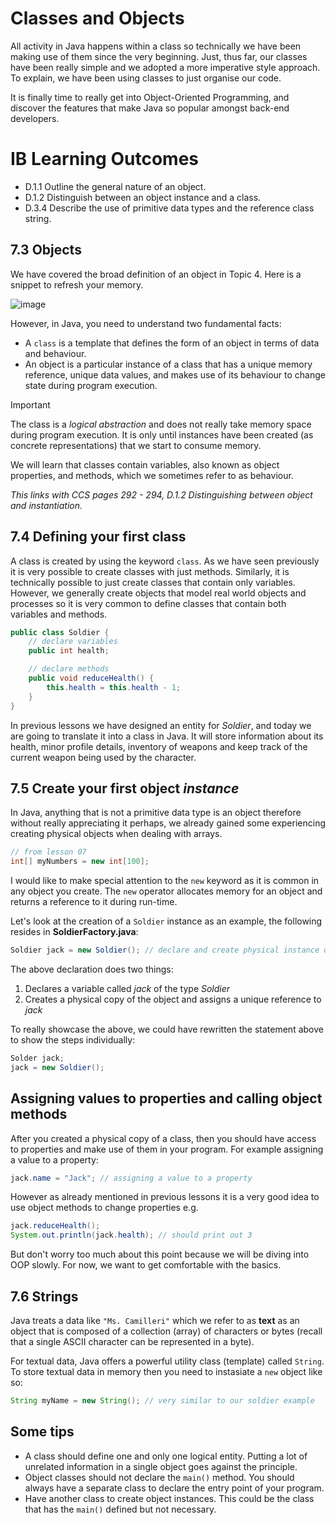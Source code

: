 # Classes and Objects

All activity in Java happens within a class so technically we have been making use of them since the very beginning. Just, thus far, our classes have been really simple and we adopted a more imperative style approach. To explain, we have been using classes to just organise our code.

It is finally time to really get into Object-Oriented Programming, and discover the features that make Java so popular amongst back-end developers. 

# IB Learning Outcomes

- D.1.1 Outline the general nature of an object.
- D.1.2 Distinguish between an object instance and a class.
- D.3.4 Describe the use of primitive data types and the reference class string.

## 7.3 Objects

We have covered the broad definition of an object in Topic 4. Here is a snippet to refresh your memory.

![image](https://github.com/stedwardscollegemt/ib-cs-java-codeventure-2025/assets/14978900/ba575655-8119-435d-bd95-783b9d6b5cf2)

However, in Java, you need to understand two fundamental facts:

- A `class` is a template that defines the form of an object in terms of data and behaviour.
- An object is a particular instance of a class that has a unique memory reference, unique data values, and makes use of its behaviour to change state during program execution.

>[!IMPORTANT]
>The class is a *logical abstraction* and does not really take memory space during program execution. It is only until instances have been created (as concrete representations) that we start to consume memory. 

We will learn that classes contain variables, also known as object properties, and methods, which we sometimes refer to as behaviour. 

*This links with CCS pages 292 - 294, D.1.2 Distinguishing between object and instantiation.*

## 7.4 Defining your first class

A class is created by using the keyword `class`. As we have seen previously it is very possible to create classes with just methods. Similarly, it is technically possible to just create classes that contain only variables. However, we generally create objects that model real world objects and processes so it is very common to define classes that contain both variables and methods.

```java
public class Soldier {
    // declare variables
    public int health;

    // declare methods
    public void reduceHealth() {
        this.health = this.health - 1;
    }
}
```

In previous lessons we have designed an entity for *Soldier*, and today we are going to translate it into a class in Java. It will store information about its health, minor profile details, inventory of weapons and keep track of the current weapon being used by the character.

## 7.5 Create your first object *instance*

In Java, anything that is not a primitive data type is an object therefore without really appreciating it perhaps, we already gained some experiencing creating physical objects when dealing with arrays.

```java
// from lesson 07
int[] myNumbers = new int[100];
```

I would like to make special attention to the `new` keyword as it is common in any object you create. The `new` operator allocates memory for an object and returns a reference to it during run-time.

Let's look at the creation of a `Soldier` instance as an example, the following resides in <b>SoldierFactory.java</b>:

```java
Soldier jack = new Soldier(); // declare and create physical instance of Soldier
```

The above declaration does two things:
1. Declares a variable called *jack* of the type *Soldier*
2. Creates a physical copy of the object and assigns a unique reference to *jack*

To really showcase the above, we could have rewritten the statement above to show the steps individually:

```java
Solder jack;
jack = new Soldier();
```
## Assigning values to properties and calling object methods

After you created a physical copy of a class, then you should have access to properties and make use of them in your program. For example assigning a value to a property:

```java
jack.name = "Jack"; // assigning a value to a property
```

However as already mentioned in previous lessons it is a very good idea to use object methods to change properties e.g.

```java
jack.reduceHealth();
System.out.println(jack.health); // should print out 3
```

But don't worry too much about this point because we will be diving into OOP slowly. For now, we want to get comfortable with the basics.

## 7.6 Strings

Java treats a data like `"Ms. Camilleri"` which we refer to as <b>text</b> as an object that is composed of a collection (array) of characters or bytes (recall that a single ASCII character can be represented in a byte). 

For textual data, Java offers a powerful utility class (template) called `String`. To store textual data in memory then you need to instasiate a `new` object like so:

```java
String myName = new String(); // very similar to our soldier example
```

## Some tips

- A class should define one and only one logical entity. Putting a lot of unrelated information in a single object goes against the principle.
- Object classes should not declare the `main()` method. You should always have a separate class to declare the entry point of your program.
- Have another class to create object instances. This could be the class that has the `main()` defined but not necessary.
